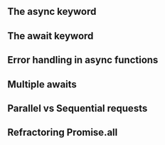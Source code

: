 ## The async keyword

## The await keyword

## Error handling in async functions

## Multiple awaits

## Parallel vs Sequential requests

## Refractoring Promise.all